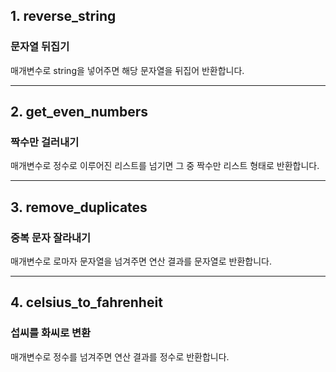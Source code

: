 ## 1. reverse_string
### 문자열 뒤집기
매개변수로 string을 넣어주면 해당 문자열을 뒤집어 반환합니다.
<hr>

## 2. get_even_numbers
### 짝수만 걸러내기
매개변수로 정수로 이루어진 리스트를 넘기면 그 중 짝수만 리스트 형태로 반환합니다.
<hr>

## 3. remove_duplicates
### 중복 문자 잘라내기
매개변수로 로마자 문자열을 넘겨주면 연산 결과를 문자열로 반환합니다.
<hr>

## 4. celsius_to_fahrenheit
### 섭씨를 화씨로 변환
매개변수로 정수를 넘겨주면 연산 결과를 정수로 반환합니다.